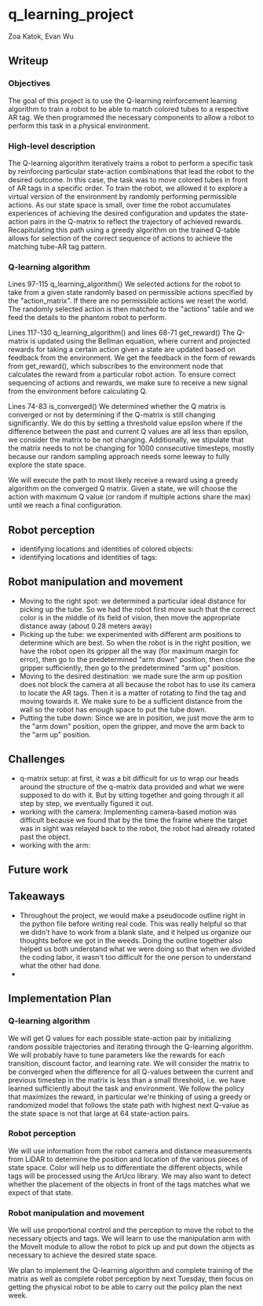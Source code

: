 # q_learning_project
Zoa Katok, Evan Wu


## Writeup
### Objectives
The goal of this project is to use the Q-learning reinforcement learning algorithm to train a robot to be able to match colored tubes to a respective AR tag. We then programmed the necessary components to allow a robot to perform this task in a physical environment.

### High-level description
The Q-learning algorithm iteratively trains a robot to perform a specific task by reinforcing particular state-action combinations that lead the robot to the desired outcome. In this case, the task was to move colored tubes in front of AR tags in a specific order. To train the robot, we allowed it to explore a virtual version of the environment by randomly performing permissible actions. As our state space is small, over time the robot accumulates experiences of achieving the desired configuration and updates the state-action pairs in the Q-matrix to reflect the trajectory of achieved rewards. Recapitulating this path using a greedy algorithm on the trained Q-table allows for selection of the correct sequence of actions to achieve the matching tube-AR tag pattern.

### Q-learning algorithm
Lines 97-115 q_learning_algorithm()
We selected actions for the robot to take from a given state randomly based on permissible actions specified by the "action_matrix". If there are no permissible actions we reset the world. The randomly selected action is then matched to the "actions" table and we feed the details to the phantom robot to perform.

Lines 117-130 q_learning_algorithm() and lines 68-71 get_reward()
The Q-matrix is updated using the Bellman equation, where current and projected rewards for taking a certain action given a state are updated based on feedback from the environment. We get the feedback in the form of rewards from get_reward(), which subscribes to the environment node that calculates the reward from a particular robot action. To ensure correct sequencing of actions and rewards, we make sure to receive a new signal from the environment before calculating Q.

Lines 74-83 is_converged()
We determined whether the Q matrix is converged or not by determining if the Q-matrix is still changing significantly. We do this by setting a threshold value epsilon where if the difference between the past and current Q values are all less than epsilon, we consider the matrix to be not changing. Additionally, we stipulate that the matrix needs to not be changing for 1000 consecutive timesteps, mostly because our random sampling approach needs some leeway to fully explore the state space.

We will execute the path to most likely receive a reward using a greedy algorithm on the converged Q matrix. Given a state, we will choose the action with maximum Q value (or random if multiple actions share the max) until we reach a final configuration.

## Robot perception

- identifying locations and identities of colored objects:
- identifying locations and identities of tags:

## Robot manipulation and movement

- Moving to the right spot: we determined a particular ideal distance for picking up the tube. So we had the robot first move such that the correct color is in the middle of its field of vision, then move the appropriate distance away (about 0.28 meters away)
- Picking up the tube: we experimented with different arm positions to determine which are best. So when the robot is in the right position, we have the robot open its gripper all the way (for maximum margin for error), then go to the predetermined "arm down" position, then close the gripper sufficiently, then go to the predetermined "arm up" position.
- Moving to the desired destination: we made sure the arm up position does not block the camera at all because the robot has to use its camera to locate the AR tags. Then it is a matter of rotating to find the tag and moving towards it. We make sure to be a sufficient distance from the wall so the robot has enough space to put the tube down.
- Putting the tube down: Since we are in position, we just move the arm to the "arm down" position, open the gripper, and move the arm back to the "arm up" position.


## Challenges

- q-matrix setup: at first, it was a bit difficult for us to wrap our heads around the structure of the q-matrix data provided and what we were supposed to do with it. But by sitting together and going through it all step by step, we eventually figured it out.
- working with the camera: Implementing camera-based motion was difficult because we found that by the time the frame where the target was in sight was relayed back to the robot, the robot had already rotated past the object.
- working with the arm:

## Future work


## Takeaways

- Throughout the project, we would make a pseudocode outline right in the python file before writing real code.
This was really helpful so that we didn't have to work from a blank slate, and it helped us organize our thoughts before we got in the weeds. Doing the outline together also helped us both understand what we were doing so that when we divided the coding labor, it wasn't too difficult for the one person to understand what the other had done.
-

## Implementation Plan
### Q-learning algorithm
We will get Q values for each possible state-action pair by initializing random possible trajectories and iterating through the Q-learning algorithm. We will probably have to tune parameters like the rewards for each transition, discount factor, and learning rate. We will consider the matrix to be converged when the difference for all Q-values between the current and previous timestep in the matrix is less than a small threshold, i.e. we have learned sufficiently about the task and environment. We follow the policy that maximizes the reward, in particular we're thinking of using a greedy or randomized model that follows the state path with highest next Q-value as the state space is not that large at 64 state-action pairs.

### Robot perception
We will use information from the robot camera and distance measurements from LiDAR to determine the position and location of the various pieces of state space. Color will help us to differentiate the different objects, while tags will be processed using the ArUco library. We may also want to detect whether the placement of the objects in front of the tags matches what we expect of that state.

### Robot manipulation and movement
We will use proportional control and the perception to move the robot to the necessary objects and tags. We will learn to use the manipulation arm with the MoveIt module to allow the robot to pick up and put down the objects as necessary to achieve the desired state space.

We plan to implement the Q-learning algorithm and complete training of the matrix as well as complete robot perception by next Tuesday, then focus on getting the physical robot to be able to carry out the policy plan the next week.

